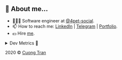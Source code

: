 ## 🦄 About me...

- 🧑🏻‍💻 Software engineer at [@4pet-social](https://github.com/4pet-social).
- 📫 How to reach me: [LinkedIn](https://linkedin.com/in/103cuong) | [Telegram](https://t.me/cuong103) | [Portfolio](https://103cuong.github.io/).
- 💵 Hire [me](mailto:103cuong@gmail.com).

<details><summary>Dev Metrics 💅</summary>

<!--START_SECTION:waka-->
![Profile Views](http://img.shields.io/badge/Profile%20Views-11-blue)

![Lines of code](https://img.shields.io/badge/From%20Hello%20World%20I%27ve%20Written-17.5%20million%20lines%20of%20code-blue)

**🐱 My Github Data** 

> 📦 503.2 kB Used in Github's Storage 
 > 
> 💼 Opted to Hire
 > 
> 📜 170 Public Repositories
 > 
> 🔑 0 Private Repository 
 > 
**I'm a Night 🦉** 

```text
🌞 Morning    33 commits     ██░░░░░░░░░░░░░░░░░░░░░░░   11.34% 
🌆 Daytime    100 commits    ████████░░░░░░░░░░░░░░░░░   34.36% 
🌃 Evening    90 commits     ███████░░░░░░░░░░░░░░░░░░   30.93% 
🌙 Night      68 commits     █████░░░░░░░░░░░░░░░░░░░░   23.37%

```
📅 **I'm Most Productive on Tuesday** 

```text
Monday       43 commits     ███░░░░░░░░░░░░░░░░░░░░░░   14.78% 
Tuesday      55 commits     ████░░░░░░░░░░░░░░░░░░░░░   18.9% 
Wednesday    34 commits     ███░░░░░░░░░░░░░░░░░░░░░░   11.68% 
Thursday     40 commits     ███░░░░░░░░░░░░░░░░░░░░░░   13.75% 
Friday       27 commits     ██░░░░░░░░░░░░░░░░░░░░░░░   9.28% 
Saturday     38 commits     ███░░░░░░░░░░░░░░░░░░░░░░   13.06% 
Sunday       54 commits     ████░░░░░░░░░░░░░░░░░░░░░   18.56%

```


📊 **This Week I Spent My Time On** 

```text
⌚︎ Time Zone: Asia/Ho_Chi_Minh

💬 Programming Languages: 
Java                     27 hrs 49 mins      ████████████████░░░░░░░░░   63.71% 
YAML                     4 hrs 45 mins       ██░░░░░░░░░░░░░░░░░░░░░░░   10.89% 
TypeScript               2 hrs 54 mins       █░░░░░░░░░░░░░░░░░░░░░░░░   6.66% 
JSON                     1 hr 28 mins        ░░░░░░░░░░░░░░░░░░░░░░░░░   3.39% 
Docker                   1 hr 14 mins        ░░░░░░░░░░░░░░░░░░░░░░░░░   2.83%

🔥 Editors: 
IntelliJ                 30 hrs 25 mins      █████████████████░░░░░░░░   69.66% 
WebStorm                 9 hrs 39 mins       █████░░░░░░░░░░░░░░░░░░░░   22.13% 
VS Code                  3 hrs 33 mins       ██░░░░░░░░░░░░░░░░░░░░░░░   8.13% 
Sublime Text             2 mins              ░░░░░░░░░░░░░░░░░░░░░░░░░   0.08%

💻 Operating System: 
Mac                      25 hrs 11 mins      ██████████████░░░░░░░░░░░   57.67% 
Linux                    18 hrs 29 mins      ██████████░░░░░░░░░░░░░░░   42.33%

```

**I Mostly Code in TypeScript** 

```text
TypeScript               44 repos            ███████████░░░░░░░░░░░░░░   44.44% 
JavaScript               23 repos            █████░░░░░░░░░░░░░░░░░░░░   23.23% 
Go                       18 repos            ████░░░░░░░░░░░░░░░░░░░░░   18.18% 
Shell                    3 repos             ░░░░░░░░░░░░░░░░░░░░░░░░░   3.03% 
Dart                     2 repos             ░░░░░░░░░░░░░░░░░░░░░░░░░   2.02%

```



<!--END_SECTION:waka-->
</details>

2020 © [Cuong Tran](https://github.com/103cuong)
